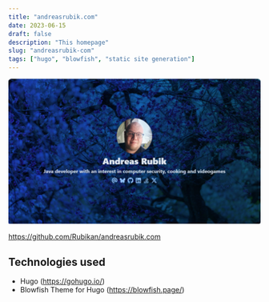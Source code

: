 ```yaml
---
title: "andreasrubik.com"
date: 2023-06-15
draft: false
description: "This homepage"
slug: "andreasrubik-com"
tags: ["hugo", "blowfish", "static site generation"]
---
```


![andreasrubik.com logo](featured.png)

https://github.com/Rubikan/andreasrubik.com

## Technologies used

* Hugo (https://gohugo.io/)
* Blowfish Theme for Hugo (https://blowfish.page/)